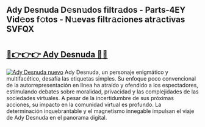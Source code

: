 ## Ady Desnuda D𝚎sn𝚞dos filtr𝚊dos - Parts-4EY Vid𝚎os f𝚘tos - N𝚞evas filtr𝚊ciones atr𝚊ctivas SVFQX

# <h2><a href="http://mb4uiya.tromn.icu/?c=Ady+Desnuda">🔗👉👉👉 Ady Desnuda 🔗🔗</a></h2>

[![Ady Desnuda nuevo](https://i.imgur.com/pEAQMta.gif)](http://mb4uiya.tromn.icu/?c=Ady+Desnuda)
Ady Desnuda, un personaje enigmático y multifacético, desafía las etiquetas simples. Su enfoque poco convencional de la autorrepresentación en línea ha atraído y ofendido a los espectadores, estimulando debates sobre moralidad, privacidad y las complejidades de las sociedades virtuales. A pesar de la incertidumbre de sus próximas acciones, su impacto en la comunidad virtual es profundo. La determinación inquebrantable y el magnetismo innegable impulsan el viaje de Ady Desnuda en el panorama digital.
